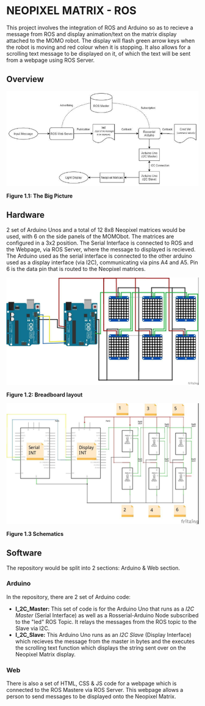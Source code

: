 # NEOPIXEL MATRIX - ROS

This project involves the integration of ROS and Arduino so as to recieve a message from ROS and display animation/text on the matrix display attached to the MOMO robot.
The display will flash green arrow keys when the robot is moving and red colour when it is stopping. It also allows for a scrolling text message to be displayed on it, of which the text will be sent from a webpage using ROS Server.

## Overview
![Overview](images/ros_diagram.jpg "Overview")

**Figure 1.1: The Big Picture**

## Hardware

2 set of Arduino Unos and a total of 12 8x8 Neopixel matrices would be used, with 6 on the side panels of the MOMObot. The matrices are configured in a 3x2 position. The Serial Interface is connected to ROS and the Webpage, via ROS Server, where the message to displayed is recieved. The Arduino used as the serial interface is connected to the other arduino used as a display interface (via I2C), communicating via pins A4 and A5. Pin 6 is the data pin that is routed to the Neopixel matrices.

![Breadboard layout](images/breadboard.jpg "Breadboard layout")

**Figure 1.2: Breadboard layout**

![Schematics](images/schematics.jpg "Schematics")

**Figure 1.3 Schematics**


## Software
The repository would be split into 2 sections: Arduino & Web section.
### Arduino
In the repository, there are 2 set of Arduino code:
- **I_2C_Master:** This set of code is for the Arduino Uno that runs as a _I2C Master_ (Serial Interface) as well as a Rosserial-Arduino Node subscribed to the "led" ROS Topic. It relays the messages from the ROS topic to the Slave via I2C.
- **I_2C_Slave:** This Arduino Uno runs as an _I2C Slave_ (Display Interface) which recieves the message from the master in bytes and the executes the scrolling text function which displays the string sent over on the Neopixel Matrix display.

### Web
There is also a set of HTML, CSS & JS code for a webpage which is connected to the ROS Mastere via ROS Server. This webpage allows a person to send messages to be displayed onto the Neopixel Matrix.







